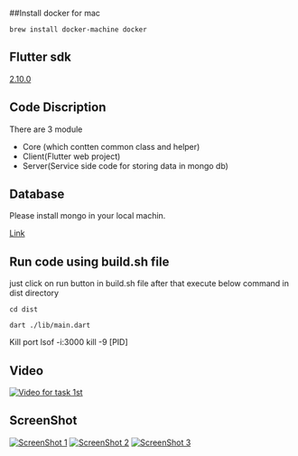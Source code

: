 ##Install docker for mac

`brew install docker-machine docker`

## Flutter sdk

[2.10.0](https://docs.flutter.dev/development/tools/sdk/releases?tab=windows) 

## Code Discription 
There are 3 module

* Core (which contten common class and helper)
* Client(Flutter web project)  
* Server(Service side code for storing data in mongo db)


## Database
Please install mongo in your local machin.

[Link](https://www.mongodb.com/docs/manual/installation/) 

## Run code using build.sh file

just click on run button in build.sh file after that execute below command in dist directory

`cd dist`

`dart ./lib/main.dart`

Kill port
lsof -i:3000
kill -9 [PID]


## Video
[![Video for task 1st](https://drive.google.com/file/d/1Vsm6Dlr2BQy0-f4I5RllY21IOJAJjYg7/view?usp=sharing)](https://drive.google.com/file/d/1Vsm6Dlr2BQy0-f4I5RllY21IOJAJjYg7/view?usp=sharing)

## ScreenShot
[![ScreenShot 1](https://drive.google.com/file/d/1SeKHrIYRXy0iHiiZ8NIjlHlOyGDFkS_a/view?usp=sharing)](https://drive.google.com/file/d/1SeKHrIYRXy0iHiiZ8NIjlHlOyGDFkS_a/view?usp=sharing)
[![ScreenShot 2](https://drive.google.com/file/d/1FsY-zd0LBHTo_pxaylZgMuzATTdcTDCp/view?usp=sharing)](https://drive.google.com/file/d/1FsY-zd0LBHTo_pxaylZgMuzATTdcTDCp/view?usp=sharing)
[![ScreenShot 3](https://drive.google.com/file/d/1_4D0WYhygmmvqYLldITLjH1wzILdDY5d/view?usp=sharing)](https://drive.google.com/file/d/1_4D0WYhygmmvqYLldITLjH1wzILdDY5d/view?usp=sharing)
